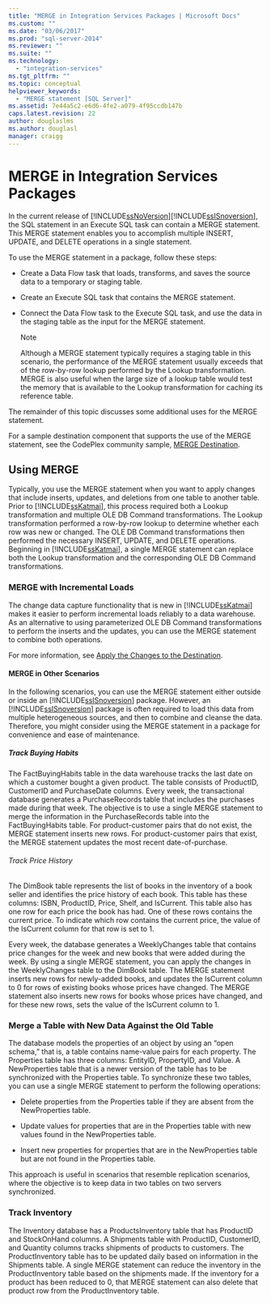 ```yaml
---
title: "MERGE in Integration Services Packages | Microsoft Docs"
ms.custom: ""
ms.date: "03/06/2017"
ms.prod: "sql-server-2014"
ms.reviewer: ""
ms.suite: ""
ms.technology: 
  - "integration-services"
ms.tgt_pltfrm: ""
ms.topic: conceptual
helpviewer_keywords: 
  - "MERGE statement [SQL Server]"
ms.assetid: 7e44a5c2-e6d6-4fe2-a079-4f95ccdb147b
caps.latest.revision: 22
author: douglaslms
ms.author: douglasl
manager: craigg
---
```

# MERGE in Integration Services Packages
  In the current release of [!INCLUDE[ssNoVersion](../../includes/ssnoversion-md.md)][!INCLUDE[ssISnoversion](../../includes/ssisnoversion-md.md)], the SQL statement in an Execute SQL task can contain a MERGE statement. This MERGE statement enables you to accomplish multiple INSERT, UPDATE, and DELETE operations in a single statement.  
  
 To use the MERGE statement in a package, follow these steps:  
  
-   Create a Data Flow task that loads, transforms, and saves the source data to a temporary or staging table.  
  
-   Create an Execute SQL task that contains the MERGE statement.  
  
-   Connect the Data Flow task to the Execute SQL task, and use the data in the staging table as the input for the MERGE statement.  
  
    > [!NOTE]  
    >  Although a MERGE statement typically requires a staging table in this scenario, the performance of the MERGE statement usually exceeds that of the row-by-row lookup performed by the Lookup transformation. MERGE is also useful when the large size of a lookup table would test the memory that is available to the Lookup transformation for caching its reference table.  
  
 The remainder of this topic discusses some additional uses for the MERGE statement.  
  
 For a sample destination component that supports the use of the MERGE statement, see the CodePlex community sample, [MERGE Destination](http://go.microsoft.com/fwlink/?LinkId=141215).  
  
## Using MERGE  
 Typically, you use the MERGE statement when you want to apply changes that include inserts, updates, and deletions from one table to another table. Prior to [!INCLUDE[ssKatmai](../../includes/sskatmai-md.md)], this process required both a Lookup transformation and multiple OLE DB Command transformations. The Lookup transformation performed a row-by-row lookup to determine whether each row was new or changed. The OLE DB Command transformations then performed the necessary INSERT, UPDATE, and DELETE operations. Beginning in [!INCLUDE[ssKatmai](../../includes/sskatmai-md.md)], a single MERGE statement can replace both the Lookup transformation and the corresponding OLE DB Command transformations.  
  
### MERGE with Incremental Loads  
 The change data capture functionality that is new in [!INCLUDE[ssKatmai](../../includes/sskatmai-md.md)] makes it easier to perform incremental loads reliably to a data warehouse. As an alternative to using parameterized OLE DB Command transformations to perform the inserts and the updates, you can use the MERGE statement to combine both operations.  
  
 For more information, see [Apply the Changes to the Destination](../change-data-capture/apply-the-changes-to-the-destination.md).  
  
#### MERGE in Other Scenarios  
 In the following scenarios, you can use the MERGE statement either outside or inside an [!INCLUDE[ssISnoversion](../../includes/ssisnoversion-md.md)] package. However, an [!INCLUDE[ssISnoversion](../../includes/ssisnoversion-md.md)] package is often required to load this data from multiple heterogeneous sources, and then to combine and cleanse the data. Therefore, you might consider using the MERGE statement in a package for convenience and ease of maintenance.  
  
##### Track Buying Habits  
 The FactBuyingHabits table in the data warehouse tracks the last date on which a customer bought a given product. The table consists of ProductID, CustomerID and PurchaseDate columns. Every week, the transactional database generates a PurchaseRecords table that includes the purchases made during that week. The objective is to use a single MERGE statement to merge the information in the PurchaseRecords table into the FactBuyingHabits table. For product-customer pairs that do not exist, the MERGE statement inserts new rows. For product-customer pairs that exist, the MERGE statement updates the most recent date-of-purchase.  
  
###### Track Price History  
 The DimBook table represents the list of books in the inventory of a book seller and identifies the price history of each book. This table has these columns: ISBN, ProductID, Price, Shelf, and IsCurrent. This table also has one row for each price the book has had. One of these rows contains the current price. To indicate which row contains the current price, the value of the IsCurrent column for that row is set to 1.  
  
 Every week, the database generates a WeeklyChanges table that contains price changes for the week and new books that were added during the week. By using a single MERGE statement, you can apply the changes in the WeeklyChanges table to the DimBook table. The MERGE statement inserts new rows for newly-added books, and updates the IsCurrent column to 0 for rows of existing books whose prices have changed. The MERGE statement also inserts new rows for books whose prices have changed, and for these new rows, sets the value of the IsCurrent column to 1.  
  
### Merge a Table with New Data Against the Old Table  
 The database models the properties of an object by using an “open schema,” that is, a table contains name-value pairs for each property. The Properties table has three columns: EntityID, PropertyID, and Value. A NewProperties table that is a newer version of the table has to be synchronized with the Properties table. To synchronize these two tables, you can use a single MERGE statement to perform the following operations:  
  
-   Delete properties from the Properties table if they are absent from the NewProperties table.  
  
-   Update values for properties that are in the Properties table with new values found in the NewProperties table.  
  
-   Insert new properties for properties that are in the NewProperties table but are not found in the Properties table.  
  
 This approach is useful in scenarios that resemble replication scenarios, where the objective is to keep data in two tables on two servers synchronized.  
  
### Track Inventory  
 The Inventory database has a ProductsInventory table that has ProductID and StockOnHand columns. A Shipments table with ProductID, CustomerID, and Quantity columns tracks shipments of products to customers. The ProductInventory table has to be updated daily based on information in the Shipments table. A single MERGE statement can reduce the inventory in the ProductInventory table based on the shipments made. If the inventory for a product has been reduced to 0, that MERGE statement can also delete that product row from the ProductInventory table.  
  
  
